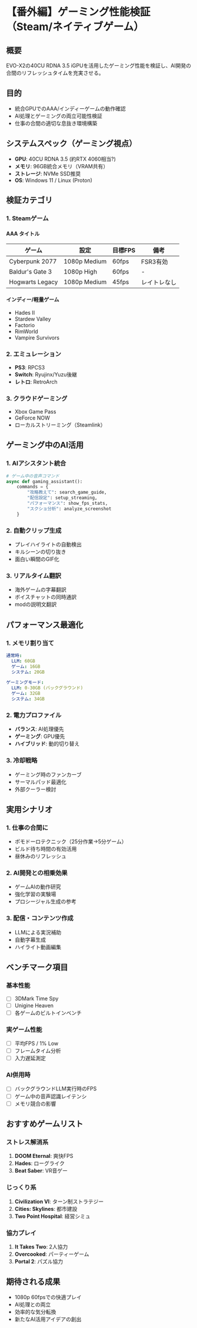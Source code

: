 # 【番外編】ゲーミング性能検証（Steam/ネイティブゲーム）

## 概要
EVO-X2の40CU RDNA 3.5 iGPUを活用したゲーミング性能を検証し、AI開発の合間のリフレッシュタイムを充実させる。

## 目的
- 統合GPUでのAAA/インディーゲームの動作確認
- AI処理とゲーミングの両立可能性検証
- 仕事の合間の適切な息抜き環境構築

## システムスペック（ゲーミング視点）
- **GPU**: 40CU RDNA 3.5 (約RTX 4060相当?)
- **メモリ**: 96GB統合メモリ（VRAM共有）
- **ストレージ**: NVMe SSD推奨
- **OS**: Windows 11 / Linux (Proton)

## 検証カテゴリ

### 1. Steamゲーム
#### AAA タイトル
| ゲーム | 設定 | 目標FPS | 備考 |
|--------|------|---------|------|
| Cyberpunk 2077 | 1080p Medium | 60fps | FSR3有効 |
| Baldur's Gate 3 | 1080p High | 60fps | - |
| Hogwarts Legacy | 1080p Medium | 45fps | レイトレなし |

#### インディー/軽量ゲーム
- Hades II
- Stardew Valley  
- Factorio
- RimWorld
- Vampire Survivors

### 2. エミュレーション
- **PS3**: RPCS3
- **Switch**: Ryujinx/Yuzu後継
- **レトロ**: RetroArch

### 3. クラウドゲーミング
- Xbox Game Pass
- GeForce NOW
- ローカルストリーミング（Steamlink）

## ゲーミング中のAI活用

### 1. AIアシスタント統合
```python
# ゲーム中の音声コマンド
async def gaming_assistant():
    commands = {
        "攻略教えて": search_game_guide,
        "配信設定": setup_streaming,
        "パフォーマンス": show_fps_stats,
        "スクショ分析": analyze_screenshot
    }
```

### 2. 自動クリップ生成
- プレイハイライトの自動検出
- キルシーンの切り抜き
- 面白い瞬間のGIF化

### 3. リアルタイム翻訳
- 海外ゲームの字幕翻訳
- ボイスチャットの同時通訳
- modの説明文翻訳

## パフォーマンス最適化

### 1. メモリ割り当て
```yaml
通常時:
  LLM: 60GB
  ゲーム: 16GB
  システム: 20GB

ゲーミングモード:
  LLM: 0-30GB (バックグラウンド)
  ゲーム: 32GB
  システム: 34GB
```

### 2. 電力プロファイル
- **バランス**: AI処理優先
- **ゲーミング**: GPU優先
- **ハイブリッド**: 動的切り替え

### 3. 冷却戦略
- ゲーミング時のファンカーブ
- サーマルパッド最適化
- 外部クーラー検討

## 実用シナリオ

### 1. 仕事の合間に
- ポモドーロテクニック（25分作業→5分ゲーム）
- ビルド待ち時間の有効活用
- 昼休みのリフレッシュ

### 2. AI開発との相乗効果
- ゲームAIの動作研究
- 強化学習の実験場
- プロシージャル生成の参考

### 3. 配信・コンテンツ作成
- LLMによる実況補助
- 自動字幕生成
- ハイライト動画編集

## ベンチマーク項目

### 基本性能
- [ ] 3DMark Time Spy
- [ ] Unigine Heaven
- [ ] 各ゲームのビルトインベンチ

### 実ゲーム性能
- [ ] 平均FPS / 1% Low
- [ ] フレームタイム分析
- [ ] 入力遅延測定

### AI併用時
- [ ] バックグラウンドLLM実行時のFPS
- [ ] ゲーム中の音声認識レイテンシ
- [ ] メモリ競合の影響

## おすすめゲームリスト

### ストレス解消系
1. **DOOM Eternal**: 爽快FPS
2. **Hades**: ローグライク
3. **Beat Saber**: VR音ゲー

### じっくり系
1. **Civilization VI**: ターン制ストラテジー
2. **Cities: Skylines**: 都市建設
3. **Two Point Hospital**: 経営シミュ

### 協力プレイ
1. **It Takes Two**: 2人協力
2. **Overcooked**: パーティーゲーム
3. **Portal 2**: パズル協力

## 期待される成果
- 1080p 60fpsでの快適プレイ
- AI処理との両立
- 効率的な気分転換
- 新たなAI活用アイデアの創出